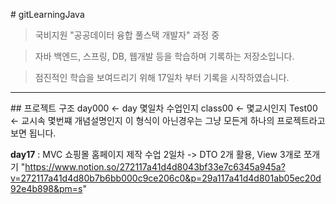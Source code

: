 \# gitLearningJava



> 국비지원 "공공데이터 융합 풀스택 개발자" 과정 중  

> 자바 백엔드, 스프링, DB, 웹개발 등을 학습하며 기록하는 저장소입니다.

> 점진적인 학습을 보여드리기 위해 17일차 부터 기록을 시작하였습니다.



---



\## 프로젝트 구조
day000 <- day 몇일차 수업인지
class00 <- 몇교시인지
Test00 <- 교시속 몇번쨰 개념설명인지
이 형식이 아닌경우는 그냥 모든게 하나의 프로젝트라고 보면 됩니다.

**day17** : MVC 쇼핑몰 홈페이지 제작 수업 2일차 -> DTO 2개 활용, View 3개로 쪼개기 "https://www.notion.so/272117a41d4d8043bf33e7c6345a945a?v=272117a41d4d80b7b6bb000c9ce206c0&p=29a117a41d4d801ab05ec20d92e4b898&pm=s"

